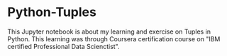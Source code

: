 # Python-Tuples
This Jupyter notebook is about my learning and exercise on Tuples in Python. This learning was through Coursera certification course on "IBM certified Professional Data Scienctist".
